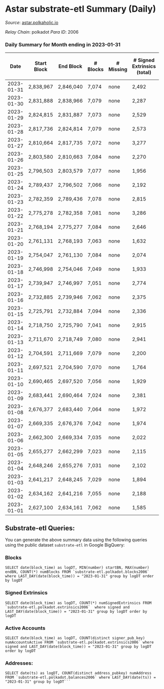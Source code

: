 # Astar substrate-etl Summary (Daily)

_Source_: [astar.polkaholic.io](https://astar.polkaholic.io)

*Relay Chain*: polkadot
*Para ID*: 2006



### Daily Summary for Month ending in 2023-01-31


| Date | Start Block | End Block | # Blocks | # Missing | # Signed Extrinsics (total) | # Active Accounts | # Addresses with Balances | # Events | # Transfers | # XCM Transfers In | # XCM Transfers Out |
| ---- | ----------- | --------- | -------- | --------- | --------------------------- | ----------------- | ------------------------- | -------- | ----------- | ------------------ | ------------------- |
| 2023-01-31 | 2,838,967 | 2,846,040 | 7,074 | none  | 2,492 | 1,115 | 497,293 | 850,656 | 13,188 ($4,554,386.30) | 37 ($21,729.98) | 2 ($1.38) |
| 2023-01-30 | 2,831,888 | 2,838,966 | 7,079 | none  | 2,287 | 1,031 |  | 432,712 | 11,807 ($3,176,168.93) | 47 ($12,590.84) | 4 ($1.88) |
| 2023-01-29 | 2,824,815 | 2,831,887 | 7,073 | none  | 2,529 | 1,174 |  | 1,555,122 | 11,626 ($1,754,771.86) | 43 ($11,549.70) | 6 ($5,760.49) |
| 2023-01-28 | 2,817,736 | 2,824,814 | 7,079 | none  | 2,573 | 1,065 | 496,963 | 1,751,461 | 11,994 ($3,114,298.79) | 38 ($9,912.60) | 1 ($61.99) |
| 2023-01-27 | 2,810,664 | 2,817,735 | 7,072 | none  | 3,277 | 1,299 | 496,857 | 1,807,900 | 16,136 ($5,147,606.00) | 70 ($606.18) | 3  |
| 2023-01-26 | 2,803,580 | 2,810,663 | 7,084 | none  | 2,270 | 937 | 496,694 | 1,680,213 | 11,466 ($1,260,817.97) | 56 ($2,483.63) | 1  |
| 2023-01-25 | 2,796,503 | 2,803,579 | 7,077 | none  | 1,956 | 954 | 496,562 | 1,682,526 | 11,144 ($1,327,752.35) | 23 ($8,530.29) | 1 ($0.005) |
| 2023-01-24 | 2,789,437 | 2,796,502 | 7,066 | none  | 2,192 | 981 | 496,422 | 1,143,243 | 11,203 ($2,422,984.56) | 39 ($23,337.98) | 1 ($0.001) |
| 2023-01-23 | 2,782,359 | 2,789,436 | 7,078 | none  | 2,815 | 1,160 | 496,301 | 1,578,446 | 12,940 ($1,993,927.44) | 47 ($7,915.87) | 1 ($0.01) |
| 2023-01-22 | 2,775,278 | 2,782,358 | 7,081 | none  | 3,286 | 1,271 | 496,148 | 1,057,163 | 15,878 ($3,960,390.04) | 54 ($41,687.30) | 5 ($687.68) |
| 2023-01-21 | 2,768,194 | 2,775,277 | 7,084 | none  | 2,646 | 1,177 | 496,007 | 1,035,494 | 16,023 ($2,369,982.40) | 49 ($27,208.45) | 2 ($389.35) |
| 2023-01-20 | 2,761,131 | 2,768,193 | 7,063 | none  | 1,632 | 893 | 495,879 | 1,505,584 | 10,268 ($3,094,671.70) | 47 ($8,747.85) |   |
| 2023-01-19 | 2,754,047 | 2,761,130 | 7,084 | none  | 2,074 | 877 | 495,784 | 1,584,419 | 10,322 ($732,469.72) | 22 ($11,149.37) | 3 ($6.52) |
| 2023-01-18 | 2,746,998 | 2,754,046 | 7,049 | none  | 1,933 | 883 | 495,664 | 1,700,730 | 12,074 ($1,716,564.03) | 43 ($11,857.16) | 1 ($0.04) |
| 2023-01-17 | 2,739,947 | 2,746,997 | 7,051 | none  | 2,774 | 905 | 495,545 | 1,701,303 | 11,753 ($6,423,000.64) | 55 ($11,720.18) | 6 ($486.24) |
| 2023-01-16 | 2,732,885 | 2,739,946 | 7,062 | none  | 2,375 | 1,113 | 495,414 | 1,560,185 | 10,646 ($2,472,211.54) | 54 ($3,592.12) | 17 ($2,410.52) |
| 2023-01-15 | 2,725,791 | 2,732,884 | 7,094 | none  | 2,336 | 1,022 | 495,268 | 1,629,233 | 10,193 ($890,854.50) | 14 ($17,823.93) | 1 ($44.27) |
| 2023-01-14 | 2,718,750 | 2,725,790 | 7,041 | none  | 2,915 | 1,338 | 495,191 | 1,755,580 | 13,067 ($2,764,897.70) | 32 ($3,393.89) | 2 ($0.08) |
| 2023-01-13 | 2,711,670 | 2,718,749 | 7,080 | none  | 2,941 | 957 | 495,060 | 1,117,432 | 9,456 ($721,264.11) | 34 ($2,262.20) | 22 ($15,730.73) |
| 2023-01-12 | 2,704,591 | 2,711,669 | 7,079 | none  | 2,200 | 974 | 494,931 | 1,683,730 | 10,410 ($3,988,148.46) | 29 ($2,966.03) | 3 (-) |
| 2023-01-11 | 2,697,521 | 2,704,590 | 7,070 | none  | 1,764 | 882 | 494,813 | 1,524,647 | 10,418 ($908,584.51) | 22 ($3,583.16) | 3 ($0.83) |
| 2023-01-10 | 2,690,465 | 2,697,520 | 7,056 | none  | 1,929 | 905 | 494,708 | 1,475,455 | 9,590 ($1,078,513.72) | 37 ($14,772.60) | 9 ($10,396.39) |
| 2023-01-09 | 2,683,441 | 2,690,464 | 7,024 | none  | 2,381 | 1,104 | 494,551 | 1,534,874 | 11,037 ($1,274,353.00) | 43 ($5,285.24) | 12 ($4.27) |
| 2023-01-08 | 2,676,377 | 2,683,440 | 7,064 | none  | 1,972 | 902 | 494,417 | 1,364,688 | 9,501 ($656,070.31) | 23 ($1,916.03) | 2 ($4.64) |
| 2023-01-07 | 2,669,335 | 2,676,376 | 7,042 | none  | 1,974 | 1,020 | 494,273 | 1,242,692 | 9,684 ($1,034,764.39) | 21 ($7,537.52) | 3 ($0.22) |
| 2023-01-06 | 2,662,300 | 2,669,334 | 7,035 | none  | 2,022 | 972 | 494,127 | 557,970 | 10,693 ($1,651,616.17) | 35 ($3,881.76) | 5 ($82.66) |
| 2023-01-05 | 2,655,277 | 2,662,299 | 7,023 | none  | 2,115 | 955 | 493,859 | 908,436 | 10,555 ($665,736.93) | 15 ($2,333.29) | 4 ($27.68) |
| 2023-01-04 | 2,648,246 | 2,655,276 | 7,031 | none  | 2,102 | 971 | 493,530 | 891,806 | 10,311 ($1,692,759.62) | 25 ($964.09) | 8 ($0.68) |
| 2023-01-03 | 2,641,217 | 2,648,245 | 7,029 | none  | 1,894 | 921 | 493,245 | 884,297 | 9,869 ($724,087.35) | 16 ($2,187.36) | 3 ($74.93) |
| 2023-01-02 | 2,634,162 | 2,641,216 | 7,055 | none  | 2,188 | 1,012 | 492,966 | 626,351 | 11,182 ($1,007,965.22) | 37 ($12,397.05) | 4 ($20.34) |
| 2023-01-01 | 2,627,100 | 2,634,161 | 7,062 | none  | 1,585 | 808 | 492,772 | 425,958 | 9,703 ($777,996.25) | 19 ($1,893.59) |   |

## Substrate-etl Queries:
You can generate the above summary data using the following queries using the public dataset `substrate-etl` in Google BigQuery:


### Blocks
```
SELECT date(block_time) as logDT, MIN(number) startBN, MAX(number) endBN, COUNT(*) numBlocks FROM `substrate-etl.polkadot.blocks2006`  where LAST_DAY(date(block_time)) = "2023-01-31" group by logDT order by logDT
```


### Signed Extrinsics
```
SELECT date(block_time) as logDT, COUNT(*) numSignedExtrinsics FROM `substrate-etl.polkadot.extrinsics2006`  where signed and LAST_DAY(date(block_time)) = "2023-01-31" group by logDT order by logDT
```


### Active Accounts
```
SELECT date(block_time) as logDT, COUNT(distinct signer_pub_key) numAccountsActive FROM `substrate-etl.polkadot.extrinsics2006` where signed and LAST_DAY(date(block_time)) = "2023-01-31" group by logDT order by logDT
```


### Addresses:
```
SELECT date(ts) as logDT, COUNT(distinct address_pubkey) numAddress FROM `substrate-etl.polkadot.balances2006` where LAST_DAY(date(ts)) = "2023-01-31" group by logDT```

